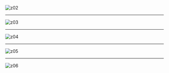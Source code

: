 
![z02](https://res.cloudinary.com/poetrique/image/upload/v1537473496/htmlpoems/mambo/z02.jpg)

- - -

![z03](https://res.cloudinary.com/poetrique/image/upload/v1537473496/htmlpoems/mambo/z02.jpg)

- - -

![z04](https://res.cloudinary.com/poetrique/image/upload/v1537473496/htmlpoems/mambo/z04.jpg)

- - -

![z05](https://res.cloudinary.com/poetrique/image/upload/v1537473495/htmlpoems/mambo/z05.jpg)

- - -

![z06](https://res.cloudinary.com/poetrique/image/upload/v1537473493/htmlpoems/mambo/z06.jpg)